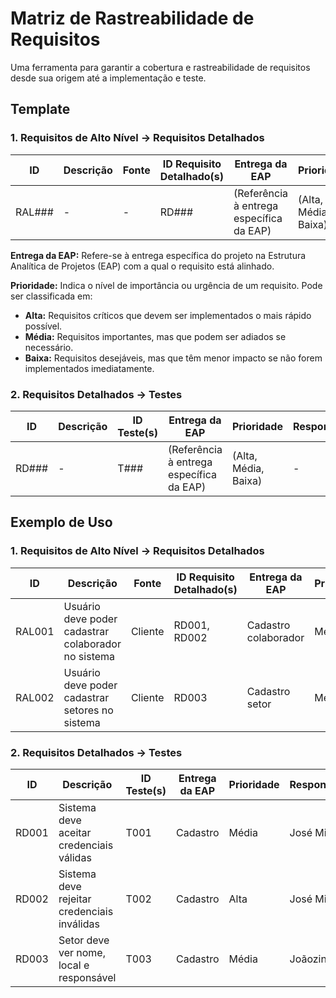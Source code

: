 
# Matriz de Rastreabilidade de Requisitos

Uma ferramenta para garantir a cobertura e rastreabilidade de requisitos desde sua origem até a implementação e teste.

## Template

### 1. Requisitos de Alto Nível → Requisitos Detalhados

| ID | Descrição | Fonte | ID Requisito Detalhado(s) | Entrega da EAP | Prioridade | Responsável | Comentários |
|----|-----------|------|---------------------------|----------------|-----------|------------|------------|
| RAL### | - | - | RD### | (Referência à entrega específica da EAP) | (Alta, Média, Baixa) | - | - |

**Entrega da EAP:** Refere-se à entrega específica do projeto na Estrutura Analítica de Projetos (EAP) com a qual o requisito está alinhado. 

**Prioridade:** Indica o nível de importância ou urgência de um requisito. Pode ser classificada em:

- **Alta:** Requisitos críticos que devem ser implementados o mais rápido possível.
- **Média:** Requisitos importantes, mas que podem ser adiados se necessário.
- **Baixa:** Requisitos desejáveis, mas que têm menor impacto se não forem implementados imediatamente.

### 2. Requisitos Detalhados → Testes

| ID | Descrição | ID Teste(s) | Entrega da EAP | Prioridade | Responsável | Status | Comentários |
|----|-----------|------------|----------------|-----------|------------|-------|------------|
| RD### | - | T### | (Referência à entrega específica da EAP) | (Alta, Média, Baixa) | - | - | - |

## Exemplo de Uso

### 1. Requisitos de Alto Nível → Requisitos Detalhados

| ID | Descrição | Fonte | ID Requisito Detalhado(s) | Entrega da EAP | Prioridade | Responsável | Comentários |
|----|-----------|------|---------------------------|----------------|-----------|------------|------------|
| RAL001 | Usuário deve poder cadastrar colaborador no sistema | Cliente | RD001, RD002 | Cadastro colaborador | Média | José Miguel | Cadastro dos colaboradores pelo usuário |
| RAL002 | Usuário deve poder cadastrar setores no sistema | Cliente | RD003 | Cadastro setor | Média | Joãozinho | Cadastro dos setores pelo usuário |

### 2. Requisitos Detalhados → Testes

| ID | Descrição | ID Teste(s) | Entrega da EAP | Prioridade | Responsável | Status | Comentários |
|----|-----------|------------|----------------|-----------|------------|-------|------------|
| RD001 | Sistema deve aceitar credenciais válidas | T001 | Cadastro | Média | José Miguel | Em Progresso | - |
| RD002 | Sistema deve rejeitar credenciais inválidas | T002 | Cadastro | Alta | José Miguel | Em Progresso | Falha ocasional |
| RD003 | Setor deve ver nome, local e responsável | T003 | Cadastro | Média | Joãozinho | Não Iniciado | - |

